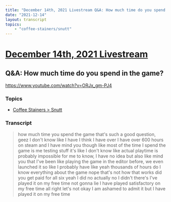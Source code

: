 ```yaml
---
title: "December 14th, 2021 Livestream Q&A: How much time do you spend in the game?"
date: "2021-12-14"
layout: transcript
topics:
    - "coffee-stainers/snutt"
---
```

# [December 14th, 2021 Livestream](../2021-12-14.md)
## Q&A: How much time do you spend in the game?
https://www.youtube.com/watch?v=ORJx_gm-PJ4

### Topics
* [Coffee Stainers > Snutt](../topics/coffee-stainers/snutt.md)

### Transcript

> how much time you spend the game that's such a good question, geez I don't know like I have I think I have over I have over 600 hours on steam and I have mind you though like most of the time I spend the game is me testing stuff it's like I don't know like actual playtime is probably impossible for me to know, I have no idea but also like mind you that I've been like playing the game in the editor before, we even launched it so like I probably have like yeah thousands of hours do I know everything about the game nope that's not how that works did you get paid for all six yeah I did no actually no I didn't there's I've played it on my free time not gonna lie I have played satisfactory on my free time all right let's not okay I am ashamed to admit it but I have played it on my free time
